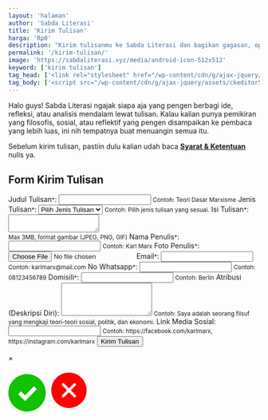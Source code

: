 ```yaml
---
layout: 'halaman'
author: 'Sabda Literasi'
title: 'Kirim Tulisan'
harga: 'Rp0'
description: "Kirim tulisanmu ke Sabda Literasi dan bagikan gagasan, opini, atau karya inspiratif dengan lebih banyak pembaca. Dapatkan kesempatan dipublikasikan dan dukung gerakan literasi bersama kami!"
permalink: '/kirim-tulisan/'
image: 'https://sabdaliterasi.xyz/media/android-icon-512x512'
keyword: ['kirim tulisan']
tag_head: ['<link rel="stylesheet" href="/wp-content/cdn/g/ajax-jquery/assets/repository/css/kirim-tulisan/0.3/main.min.css"><link rel="stylesheet" href="/wp-content/cdn/g/ajax-jquery/assets/ckeditor5/44.2.1/ckeditor5/ckeditor5.min.css"> <link rel="stylesheet" href="/wp-content/cdn/g/ajax-jquery/assets/ckeditor5/44.2.1/ckeditor5-premium-features/ckeditor5-premium-features.min.css" >']
tag_body: ['<script src="/wp-content/cdn/g/ajax-jquery/assets/ckeditor5/44.2.1/ckeditor5/ckeditor5.umd.min.js"></script> <script src="/wp-content/cdn/g/ajax-jquery/assets/ckeditor5/44.2.1/ckeditor5-premium-features/ckeditor5-premium-features.umd.min.js"></script> <script src="/wp-content/cdn/g/ajax-jquery/assets/ckeditor5/44.2.1/ckeditor5/translations/id.umd.min.js"></script> <script src="/wp-content/cdn/g/ajax-jquery/assets/ckeditor5/44.2.1/ckeditor5-premium-features/translations/id.umd.min.js"></script><script src="/wp-content/cdn/g/ajax-jquery/assets/repository/script/kirim-tulisan/0.7/main.min.js"></script>']
---
```

<style>.ck.ck-balloon-panel.ck-balloon-panel_position_border-side_right.ck-balloon-panel_visible.ck-powered-by-balloon{display: none}</style><div id="loading"> <div class="spinner"></div> </div> <p> Halo guys! Sabda Literasi ngajak siapa aja yang pengen berbagi ide, refleksi, atau analisis mendalam lewat tulisan. Kalau kalian punya pemikiran yang filosofis, sosial, atau reflektif yang pengen disampaikan ke pembaca yang lebih luas, ini nih tempatnya buat menuangin semua itu. </p> <p> Sebelum kirim tulisan, pastiin dulu kalian udah baca <a target="_blank" href="/undangan-menulis/"><strong>Syarat &amp; Ketentuan</strong></a> nulis ya. </p> <div id="send"> <h2>Form Kirim Tulisan</h2> <form id="submitForm"> <label for="judulTulisan">Judul Tulisan<small class="required">*</small>:</label> <input type="text" id="judulTulisan" name="judulTulisan" required> <small>Contoh: Teori Dasar Marxisme</small> <label for="jenisTulisan">Jenis Tulisan<small class="required">*</small>:</label> <select id="jenisTulisan" name="jenisTulisan" required> <option value="">Pilih Jenis Tulisan</option> <option value="filsafat">Filsafat</option> <option value="agama">Agama</option> <option value="sosial">Sosial</option> <option value="kebangsaan">Kebangsaan</option> <option value="tokoh">Tokoh</option> <option value="feminis">Feminis</option> <option value="sains">Sains</option> <option value="refleksi">Refleksi</option> <option value="ulasan">Ulasan</option> </select> <small>Contoh: Pilih jenis tulisan yang sesuai.</small> <label for="isiTulisan">Isi Tulisan<small class="required">*</small>:</label> <textarea id="isiTulisan" name="isiTulisan"></textarea> <div id="word-count"></div> <small>Max 3MB, format gambar (JPEG, PNG, GIF)</small> <label for="namaPenulis">Nama Penulis<small class="required">*</small>:</label> <input type="text" id="namaPenulis" name="namaPenulis" required> <small>Contoh: Karl Marx</small> <label for="fotoPenulis">Foto Penulis<small class="required">*</small>:</label> <input type="file" id="fotoPenulis" name="fotoPenulis" accept="image/*" required> <label for="email">Email<small class="required">*</small>:</label> <input type="email" id="email" name="email" required> <small>Contoh: karlmarx@mail.com</small> <label for="noWhatsapp">No Whatsapp<small class="required">*</small>:</label> <input type="tel" id="noWhatsapp" name="noWhatsapp" required> <small>Contoh: 08123456789</small> <label for="domisili">Domisili<small class="required">*</small>:</label> <input type="text" id="domisili" name="domisili" required> <small>Contoh: Berlin</small> <label for="atribusi">Atribusi (Deskripsi Diri):</label> <textarea id="atribusi" name="atribusi" rows="4"></textarea> <small>Contoh: Saya adalah seorang filsuf yang mengkaji teori-teori sosial, politik, dan ekonomi.</small> <label for="linkMedia">Link Media Sosial:</label> <input type="text" id="linkMedia" name="linkMedia"> <small>Contoh: https://facebook.com/karlmarx, https://instagram.com/karlmarx</small> <button type="submit">Kirim Tulisan</button> </form> <!-- Modal for Notifications --> <div id="SendmyModal" class="modal"> <div class="modal-content"> <span class="modal-close" id="modalClose">&times;</span> <p class="modal-svg"> <svg fill="#10c200" id="suksesModal" width="75" height="75" viewBox="0 0 24 24"><path d="M12 0c-6.627 0-12 5.373-12 12s5.373 12 12 12 12-5.373 12-12-5.373-12-12-12zm-1.25 17.292l-4.5-4.364 1.857-1.858 2.643 2.506 5.643-5.784 1.857 1.857-7.5 7.643z"/></svg> <svg fill="#ff0000" id="errorModal" width="85" height="85" viewBox="0 0 24 24"><path d="m12.002 2.005c5.518 0 9.998 4.48 9.998 9.997 0 5.518-4.48 9.998-9.998 9.998-5.517 0-9.997-4.48-9.997-9.998 0-5.517 4.48-9.997 9.997-9.997zm0 8.933-2.721-2.722c-.146-.146-.339-.219-.531-.219-.404 0-.75.324-.75.749 0 .193.073.384.219.531l2.722 2.722-2.728 2.728c-.147.147-.22.34-.22.531 0 .427.35.75.751.75.192 0 .384-.073.53-.219l2.728-2.728 2.729 2.728c.146.146.338.219.53.219.401 0 .75-.323.75-.75 0-.191-.073-.384-.22-.531l-2.727-2.728 2.717-2.717c.146-.147.219-.338.219-.531 0-.425-.346-.75-.75-.75-.192 0-.385.073-.531.22z"/></svg> </p> <p id="SendmodalMessage"></p> </div> </div> </div>
